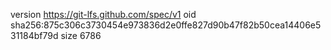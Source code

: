 version https://git-lfs.github.com/spec/v1
oid sha256:875c306c3730454e973836d2e0ffe827d90b47f82b50cea14406e531184bf79d
size 6786
